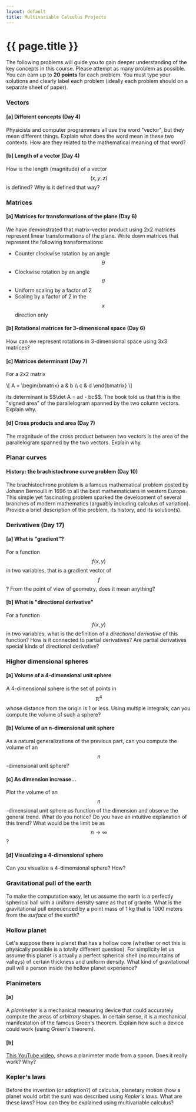 ```yaml
---
layout: default
title: Multivariable Calculus Projects
---
```


# {{ page.title }}

The following problems will guide you to gain deeper understanding of the
key concepts in this course.
Please attempt as many problem as possible.
You can earn up to __20 points__ for each problem.
You must type your solutions and clearly label each problem
(ideally each problem should on a separate sheet of paper).

### Vectors

#### [a] Different concepts (Day 4)
Physicists and computer programmers all use the word "vector",
but they mean different things.
Explain what does the word mean in these two contexts.
How are they related to the mathematical meaning of that word?

#### [b] Length of a vector (Day 4)
How is the length (magnitude) of a vector $$(x,y,z)$$ is defined?
Why is it defined that way?

### Matrices

#### [a] Matrices for transformations of the plane (Day 6)
We have demonstrated that matrix-vector product using 2x2 matrices
represent linear transformations of the plane.
Write down matrices that represent the following transformations:

- Counter clockwise rotation by an angle $$\theta$$
- Clockwise rotation by an angle $$\theta$$
- Uniform scaling by a factor of 2
- Scaling by a factor of 2 in the $$x$$ direction only

#### [b] Rotational matrices for 3-dimensional space (Day 6)
How can we represent rotations in 3-dimensional space using 3x3 matrices?

#### [c] Matrices determinant (Day 7)
For a 2x2 matrix
<p>
\[
    A =
    \begin{bmatrix}
        a & b \\
        c & d
    \end{bmatrix}
\]
</p>
its determinant is $$\det A = ad - bc$$.
The book told us that this is the "signed area" of the parallelogram
spanned by the two column vectors.
Explain why.

#### [d] Cross products and area (Day 7)
The magnitude of the cross product between two vectors is the area of the
parallelogram spanned by the two vectors. Explain why.

### Planar curves

#### History: the brachistochrone curve problem (Day 10)
The brachistochrone problem is a famous mathematical problem posted by
Johann Bernoulli in 1696 to all the best mathematicians in western Europe.
This simple yet fascinating problem sparked the development of several
branches of modern mathematics (arguably including calculus of variation).
Provide a brief description of the problem, its history, and its solution(s).

### Derivatives (Day 17)

#### [a] What is "gradient"?
For a function $$f(x,y)$$ in two variables,
that is a gradient vector of $$f$$?
From the point of view of geometry, does it mean anything?

#### [b] What is "directional derivative"
For a function $$f(x,y)$$ in two variables,
what is the definition of a _directional derivative_ of this function?
How is it connected to partial derivatives?
Are partial derivatives special kinds of directional derivative?

### Higher dimensional spheres

#### [a] Volume of a 4-dimensional unit sphere
A 4-dimensional sphere is the set of points in $$\mathbb{R}^4$$
whose distance from the origin is 1 or less.
Using multiple integrals, can you compute the volume of such a sphere?

#### [b] Volume of an n-dimensional unit sphere
As a natural generalizations of the previous part,
can you compute the volume of an $$n$$-dimensional unit sphere?

#### [c] As dimension increase...
Plot the volume of an $$n$$-dimensional unit sphere as function of the dimension
and observe the general trend.
What do you notice?
Do you have an intuitive explanation of this trend?
What would be the limit be as $$n \to \infty$$?

#### [d] Visualizing a 4-dimensional sphere
Can you visualize a 4-dimensional sphere? How?

### Gravitational pull of the earth
To make the computation easy, let us assume the earth is a perfectly spherical
ball with a uniform density same as that of granite.
What is the gravitational pull experienced by a point mass of 1 kg
that is 1000 meters from the _surface_ of the earth?

### Hollow planet
Let's suppose there is planet that has a hollow core
(whether or not this is physically possible is a totally different question).
For simplicity let us assume this planet is actually a perfect spherical shell
(no mountains of valleys) of certain thickness and uniform density.
What kind of gravitational pull will a person inside the hollow planet experience?


### Planimeters

#### [a]
A _planimeter_ is a mechanical measuring device that could accurately compute
the areas of _arbitrary_ shapes.
In certain sense, it is a mechanical manifestation of the famous Green's theorem.
Explain how such a device could work (using Green's theorem).

#### [b]
[This YouTube video](https://youtu.be/zJYniqk2eEs),
shows a planimeter made from a spoon.
Does it really work? Why?


### Kepler's laws
Before the invention (or adoption?) of calculus, planetary motion
(how a planet would orbit the sun) was described using _Kepler's laws_.
What are these laws?
How can they be explained using multivariable calculus?
